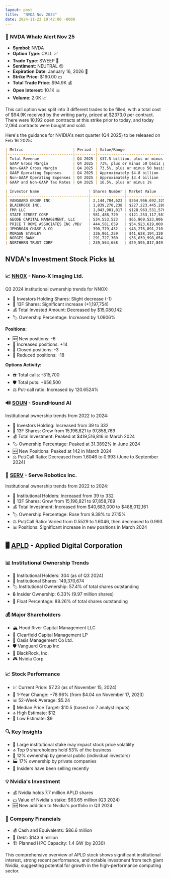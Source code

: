 ```yaml
---
layout: post
title:  "NVDA Nov 2024"
date: 2024-11-23 19:42:00 -0000
---
```

### 🐋 NVDA Whale Alert Nov 25

- **Symbol**: NVDA
- **Option Type**: CALL 📈
- **Trade Type**: SWEEP 🔄
- **Sentiment**: NEUTRAL 😐
- **Expiration Date**: January 16, 2026 📅
- **Strike Price**: $160.00 💵
- **Total Trade Price**: $94.9K 💰
- **Open Interest**: 10.1K 📊
- **Volume**: 2.0K 📈

This call option was split into 3 different trades to be filled, with a total cost of $94.9K received by the writing party, priced at $2373.0 per contract. There were 10,192 open contracts at this strike prior to today, and today 2,064 contracts were bought and sold.

Here's the guidance for NVIDIA's next quarter (Q4 2025) to be released on Feb 16 2025:

```markdown
| Metric                      | Period  | Value/Range                          |
|-----------------------------|---------|--------------------------------------|
| Total Revenue               | Q4 2025 | $37.5 billion, plus or minus 2%      |
| GAAP Gross Margin           | Q4 2025 | 73%, plus or minus 50 basis points   |
| Non-GAAP Gross Margin       | Q4 2025 | 73.5%, plus or minus 50 basis points |
| GAAP Operating Expenses     | Q4 2025 | Approximately $4.8 billion           |
| Non-GAAP Operating Expenses | Q4 2025 | Approximately $3.4 billion           |
| GAAP and Non-GAAP Tax Rates | Q4 2025 | 16.5%, plus or minus 1%              |
```


```markdown
| Investor Name                      | Shares Number | Market Value     | Portfolio Weight | Average Price Paid |
|------------------------------------|---------------|------------------|------------------|--------------------|
| VANGUARD GROUP INC                 | 2,144,784,623 | $264,966,692,325 | 5.0901%          | $131.56            |
| BLACKROCK INC.                     | 1,839,270,238 | $227,223,445,280 | 5.1428%          | $129.95            |
| FMR LLC                            | 1,043,901,017 | $128,963,531,576 | 8.2545%          | $127.92            |
| STATE STREET CORP                  | 981,488,729   | $121,253,117,581 | 5.2983%          | $128.54            |
| GEODE CAPITAL MANAGEMENT, LLC      | 534,553,523   | $65,869,523,006  | 5.7807%          | $134.49            |
| PRICE T ROWE ASSOCIATES INC /MD/   | 444,581,659   | $54,923,619,000  | 6.5724%          | $133.99            |
| JPMORGAN CHASE & CO                | 390,779,432   | $48,276,891,210  | 3.9658%          | $138.43            |
| MORGAN STANLEY                     | 336,961,259   | $41,628,194,330  | 3.2207%          | $135.03            |
| NORGES BANK                        | 291,727,360   | $36,039,998,054  | 5.3843%          | $124.30            |
| NORTHERN TRUST CORP                | 239,564,658   | $29,595,817,849  | 4.9869%          | $128.89            |
```



## NVDA's Investment Stock Picks 📊

### 📈 [NNOX](https://www.tradingview.com/symbols/NASDAQ-NNOX/) - Nano-X Imaging Ltd.

Q3 2024 institutional ownership trends for NNOX:

- 👥 Investors Holding Shares: Slight decrease (-1)
- 📄 13F Shares: Significant increase (+1,197,754)
- 💰 Total Invested Amount: Decreased by $15,080,142
- 🏷️ Ownership Percentage: Increased by 1.0906%

**Positions:**
- 🆕 New positions: -6
- 🔼 Increased positions: +14
- 🚫 Closed positions: -3
- 🔽 Reduced positions: -18

**Options Activity:**
- ☎️ Total calls: -315,700
- 🛡️ Total puts: +656,500
- ⚖️ Put-call ratio: Increased by 120.6524%

### 🔊 [SOUN](https://www.tradingview.com/symbols/NASDAQ-SOUN/) - SoundHound AI

Institutional ownership trends from 2022 to 2024:

- 👥 Investors Holding: Increased from 39 to 332
- 📄 13F Shares: Grew from 15,196,821 to 97,858,769
- 💰 Total Investment: Peaked at $419,516,816 in March 2024
- 🏷️ Ownership Percentage: Peaked at 31.3892% in June 2024
- 🆕 New Positions: Peaked at 142 in March 2024
- ⚖️ Put/Call Ratio: Decreased from 1.6046 to 0.993 (June to September 2024)

### 🤖 [SERV](https://www.tradingview.com/symbols/NASDAQ-SERV/) - Serve Robotics Inc.

Institutional ownership trends from 2022 to 2024:

- 👥 Institutional Holders: Increased from 39 to 332
- 📄 13F Shares: Grew from 15,196,821 to 97,858,769
- 💰 Total Investment: Increased from $40,683,000 to $488,012,161
- 🏷️ Ownership Percentage: Rose from 9.38% to 27.15%
- ⚖️ Put/Call Ratio: Varied from 0.5529 to 1.6046, then decreased to 0.993
- 📊 Positions: Significant increase in new positions in March 2024

## 🖥️ [APLD](https://www.tradingview.com/symbols/NASDAQ-APLD/) - Applied Digital Corporation

### 📊 Institutional Ownership Trends

- 👥 Institutional Holders: 304 (as of Q3 2024)
- 📄 Institutional Shares: 149,370,674
- 🏷️ Institutional Ownership: 57.4% of total shares outstanding
- 🔒 Insider Ownership: 6.33% (9.97 million shares)
- 🌊 Float Percentage: 88.26% of total shares outstanding

### 💰 Major Shareholders

- 🏔️ Hood River Capital Management LLC
- 💼 Clearfield Capital Management LP
- 🌴 Oasis Management Co Ltd.
- 🛡️ Vanguard Group Inc
- 🖤 BlackRock, Inc.
- 🎮 Nvidia Corp

### 📈 Stock Performance

- 💹 Current Price: $7.23 (as of November 15, 2024)
- 📅 1-Year Change: +78.96% (from $4.04 on November 17, 2023)
- 📊 52-Week Average: $5.24
- 🎯 Median Price Target: $10.5 (based on 7 analyst inputs)
- 🔝 High Estimate: $12
- 🔻 Low Estimate: $9

### 🔍 Key Insights

- 🏢 Large institutional stake may impact stock price volatility
- 🔝 Top 9 shareholders hold 53% of the business
- 👥 12% ownership by general public (individual investors)
- 🏭 17% ownership by private companies
- 💼 Insiders have been selling recently

### 💡 Nvidia's Investment

- 💰 Nvidia holds 7.7 million APLD shares
- 💵 Value of Nvidia's stake: $63.65 million (Q3 2024)
- 🆕 New addition to Nvidia's portfolio in Q3 2024

### 💼 Company Financials

- 💰 Cash and Equivalents: $86.6 million
- 🏦 Debt: $143.6 million
- 🏗️ Planned HPC Capacity: 1.4 GW (by 2030)

This comprehensive overview of APLD stock shows significant institutional interest, strong recent performance, and notable investment from tech giant Nvidia, suggesting potential for growth in the high-performance computing sector.


